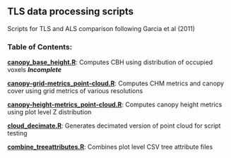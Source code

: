 ## TLS data processing scripts

Scripts for TLS and ALS comparison following Garcia et al (2011)

### Table of Contents:

[**canopy_base_height.R**](https://github.com/seanreilly66/tls_data_processing/blob/main/R/canopy_base_height.R): Computes CBH using distribution of occupied voxels ***Incomplete***

[**canopy-grid-metrics_point-cloud.R**](https://github.com/seanreilly66/tls_data_processing/blob/main/R/canopy-grid-metrics_point-cloud.R): Computes CHM metrics and canopy cover using grid metrics of various resolutions

[**canopy-height-metrics_point-cloud.R**](https://github.com/seanreilly66/tls_data_processing/blob/main/R/canopy-height-metrics_point-cloud.R): Computes canopy height metrics using plot level Z distribution

[**cloud_decimate.R**](https://github.com/seanreilly66/tls_data_processing/blob/main/R/cloud_decimate.R): Generates decimated version of point cloud for script testing

[**combine_treeattributes.R**](https://github.com/seanreilly66/tls_data_processing/blob/main/R/combine_treeattributes.R): Combines plot level CSV tree attribute files
